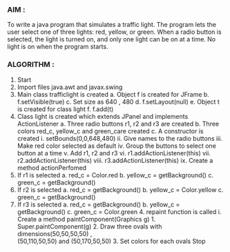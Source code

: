### AIM :

To write a java program that simulates a traffic light. The program lets the user select one of three lights: red, yellow, or green. When a radio button is selected, the light is turned on, and only one light can be on at a time. No light is on when the program starts.

### ALGORITHM :

1.	Start
2.	Import files java.awt and javax.swing
3.	Main class trafficlight is created
a.	Object f is created for JFrame
b.	f.setVisible(true)
c.	Set size as 640 , 480
d.	f.setLayout(null)
e.	Object t is created for class light
f.	f.add(t)
4.	Class light is created which extends JPanel and implements ActionListener
a.	Three radio buttons r1, r2 and r3 are created
b.	Three colors red_c, yellow_c and green_care created
c.	A constructor is created
i. setBounds(0,0,648,480)
ii.	Give names to the radio buttons
iii.	Make red color selected as default
iv.	Group the buttons to select one button at a time
v.	Add r1, r2 and r3
vi.	r1.addActionListener(this)
vii.	r2.addActionListener(this)
viii.	r3.addActionListener(this)
ix.	Create a method actionPerfomed
1.	If r1 is selected
a.	red_c = Color.red
b.	yellow_c = getBackground()
c.	green_c = getBackground()
2.	If r2 is selected
a.	red_c = getBackground()
b.	yellow_c = Color.yellow
c.	green_c = getBackground()
3.	If r3 is selected
                                                  a. red_c = getBackground()
                                                  b. yellow_c = getBackground()
                                                  c. green_c = Color.green
                                        4. repaint function is called
i. Create a method paintComponent(Graphics g)
                                                       1. Super.paintComponent(g)
                                                       2. Draw three ovals with dimensions(50,50,50,50) ,  
                                                               (50,110,50,50) and (50,170,50,50)
                                                       3. Set colors for each ovals
                                                Stop

